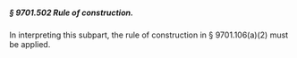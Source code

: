 ##### § 9701.502 Rule of construction. #####

In interpreting this subpart, the rule of construction in § 9701.106(a)(2) must be applied.